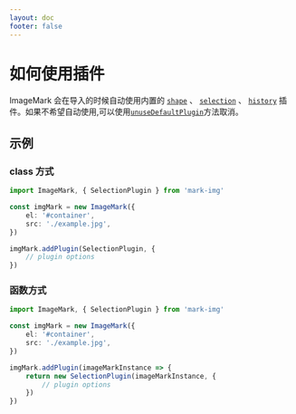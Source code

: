 ```yaml
---
layout: doc
footer: false
---
```


# 如何使用插件

ImageMark 会在导入的时候自动使用内置的 [`shape`](/api/plugin/shape) 、 [`selection`](/api/plugin/selection) 、 [`history`](/api/plugin/history) 插件。如果不希望自动使用,可以使用[`unuseDefaultPlugin`](/api/constructor-methods#unusedefaultplugin)方法取消。

## 示例

### class 方式

```ts
import ImageMark, { SelectionPlugin } from 'mark-img'

const imgMark = new ImageMark({
	el: '#container',
	src: './example.jpg',
})

imgMark.addPlugin(SelectionPlugin, {
	// plugin options
})
```

### 函数方式

```ts
import ImageMark, { SelectionPlugin } from 'mark-img'

const imgMark = new ImageMark({
	el: '#container',
	src: './example.jpg',
})

imgMark.addPlugin(imageMarkInstance => {
	return new SelectionPlugin(imageMarkInstance, {
		// plugin options
	})
})
```
